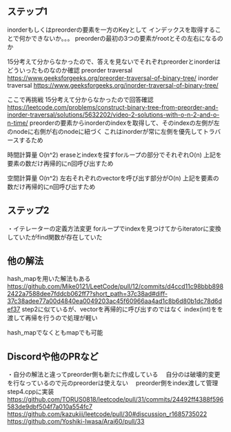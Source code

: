 ## ステップ1
inorderもしくはpreorderの要素を一方のKeyとして
インデックスを取得することで何かできないか。。。
preorderの最初の3つの要素がrootとその左右になるのか

15分考えて分からなかったので、答えを見ないでそれぞれpreorderとinorderはどういったものなのか確認
preorder traversal
https://www.geeksforgeeks.org/preorder-traversal-of-binary-tree/
inorder traversal
https://www.geeksforgeeks.org/inorder-traversal-of-binary-tree/

ここで再挑戦
15分考えて分からなかったので回答確認
https://leetcode.com/problems/construct-binary-tree-from-preorder-and-inorder-traversal/solutions/5632202/video-2-solutions-with-o-n-2-and-o-n-time/
preorderの要素からinorderのindexを取得して、そのindexの左側が左のnodeに右側が右のnodeに紐づく
これはinorderが常に左側を優先してトラバースするため

時間計算量
O(n^2)
eraseとindexを探すforループの部分でそれぞれO(n)
上記を要素の数だけ再帰的にn回呼び出すため

空間計算量
O(n^2)
左右それぞれのvectorを呼び出す部分がO(n)
上記を要素の数だけ再帰的にn回呼び出すため

## ステップ2
・イテレーターの定義方法変更
  forループでindexを見つけてからiteratorに変換していたがfind関数が存在していた


## 他の解法
hash_mapを用いた解法もある
https://github.com/Mike0121/LeetCode/pull/12/commits/d4ccd11c98bbb8982422a7588dee7fddcb062ff7?short_path=37c38ad#diff-37c38adee77a00d4840ea0049203ac45f60966aa4ad1c8b6d80b1dc78d6def37
step2に似ているが、vectorを再帰的に呼び出すのではなく
index(int)をを渡して再帰を行うので処理が軽い

hash_mapでなくともmapでも可能

## Discordや他のPRなど
・自分の解法と違ってpreorder側も新たに作成している
　自分のは破壊的変更を行なっているので元のpreorderは使えない
　preorder側をindex渡して管理
  step4.cppに実装
https://github.com/TORUS0818/leetcode/pull/31/commits/24492ff4388f596583de9dbf504f7a010a554fc7
https://github.com/kazukiii/leetcode/pull/30#discussion_r1685735022
https://github.com/Yoshiki-Iwasa/Arai60/pull/33
